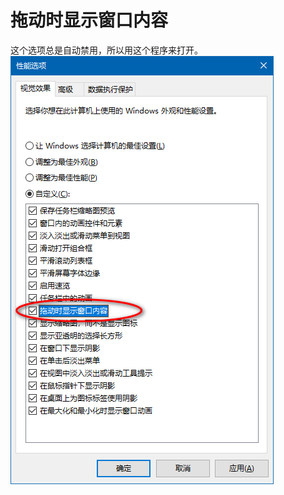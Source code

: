# 拖动时显示窗口内容
这个选项总是自动禁用，所以用这个程序来打开。
![image](https://github.com/CCWT923/DragWindowWithContent/blob/master/simple.png)
